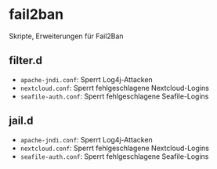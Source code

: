 # fail2ban
Skripte, Erweiterungen für Fail2Ban

## filter.d
* ```apache-jndi.conf```: Sperrt Log4j-Attacken
* ```nextcloud.conf```: Sperrt fehlgeschlagene Nextcloud-Logins
* ```seafile-auth.conf```: Sperrt fehlgeschlagene Seafile-Logins

## jail.d
* ```apache-jndi.conf```: Sperrt Log4j-Attacken
* ```nextcloud.conf```: Sperrt fehlgeschlagene Nextcloud-Logins
* ```seafile-auth.conf```: Sperrt fehlgeschlagene Seafile-Logins
